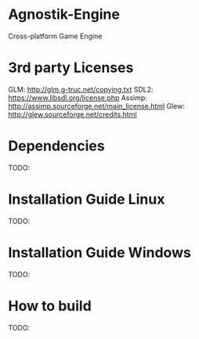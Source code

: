 # Agnostik-Engine
Cross-platform Game Engine

# 3rd party Licenses
GLM: http://glm.g-truc.net/copying.txt
SDL2: https://www.libsdl.org/license.php
Assimp: http://assimp.sourceforge.net/main_license.html
Glew: http://glew.sourceforge.net/credits.html

# Dependencies
TODO:

# Installation Guide Linux
TODO:

# Installation Guide Windows
TODO:

# How to build
TODO: